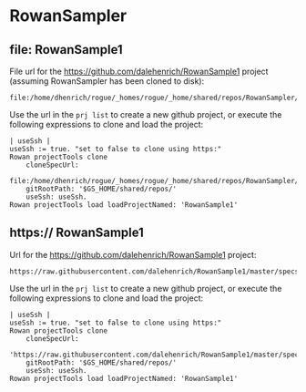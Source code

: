 # RowanSampler

## file: RowanSample1
File url for the https://github.com/dalehenrich/RowanSample1 project (assuming RowanSampler has been cloned to disk):
```
file:/home/dhenrich/rogue/_homes/rogue/_home/shared/repos/RowanSampler/specs/RowanSample1.ston
```
Use the url in the `prj list` to create a new github project, or execute the following expressions to clone and load the project:
```Smalltalk
| useSsh |
useSsh := true.	"set to false to clone using https:"
Rowan projectTools clone
	cloneSpecUrl:
		file:/home/dhenrich/rogue/_homes/rogue/_home/shared/repos/RowanSampler/specs/RowanSample1.ston'
	gitRootPath: '$GS_HOME/shared/repos/'
	useSsh: useSsh.
Rowan projectTools load loadProjectNamed: 'RowanSample1'
```

## https:// RowanSample1
Url for the https://github.com/dalehenrich/RowanSample1 project:
```
https://raw.githubusercontent.com/dalehenrich/RowanSample1/master/specs/RowanSample1.ston
```
Use the url in the `prj list` to create a new github project, or execute the following expressions to clone and load the project:
```Smalltalk
| useSsh |
useSsh := true.	"set to false to clone using https:"
Rowan projectTools clone
	cloneSpecUrl:
		'https://raw.githubusercontent.com/dalehenrich/RowanSample1/master/specs/RowanSample1.ston'
	gitRootPath: '$GS_HOME/shared/repos/'
	useSsh: useSsh.
Rowan projectTools load loadProjectNamed: 'RowanSample1'
```
